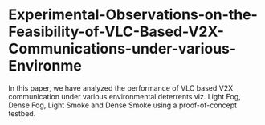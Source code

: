 # Experimental-Observations-on-the-Feasibility-of-VLC-Based-V2X-Communications-under-various-Environme
In this paper, we have analyzed the performance of VLC based V2X communication under various environmental deterrents viz. Light Fog, Dense Fog, Light Smoke and Dense Smoke using a proof-of-concept testbed.
